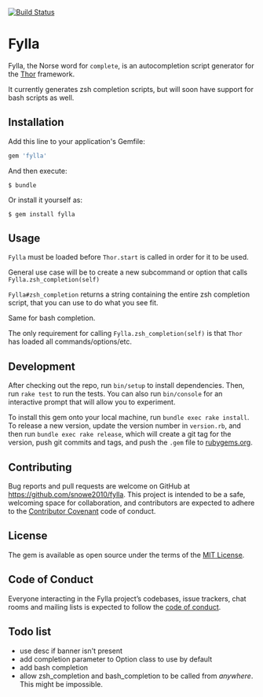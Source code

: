 [![Build Status](https://travis-ci.com/snowe2010/fylla.svg?branch=master)](https://travis-ci.com/snowe2010/fylla)

# Fylla

Fylla, the Norse word for `complete`, is an autocompletion script generator for the [Thor](whatisthor.com) framework.

It currently generates zsh completion scripts, but will soon have support for bash scripts as well. 

## Installation

Add this line to your application's Gemfile:

```ruby
gem 'fylla'
```

And then execute:

    $ bundle

Or install it yourself as:

    $ gem install fylla

## Usage

`Fylla` must be loaded before `Thor.start` is called in order for it to be used. 

General use case will be to create a new subcommand or option that calls `Fylla.zsh_completion(self)`

`Fylla#zsh_completion` returns a string containing the entire zsh completion script, that you can 
use to do what you see fit.

Same for bash completion.

The only requirement for calling `Fylla.zsh_completion(self)` is that `Thor` has loaded all commands/options/etc.

## Development

After checking out the repo, run `bin/setup` to install dependencies. Then, run `rake test` to run the tests. You can also run `bin/console` for an interactive prompt that will allow you to experiment.

To install this gem onto your local machine, run `bundle exec rake install`. To release a new version, update the version number in `version.rb`, and then run `bundle exec rake release`, which will create a git tag for the version, push git commits and tags, and push the `.gem` file to [rubygems.org](https://rubygems.org).

## Contributing

Bug reports and pull requests are welcome on GitHub at https://github.com/snowe2010/fylla. This project is intended to be a safe, welcoming space for collaboration, and contributors are expected to adhere to the [Contributor Covenant](http://contributor-covenant.org) code of conduct.

## License

The gem is available as open source under the terms of the [MIT License](https://opensource.org/licenses/MIT).

## Code of Conduct

Everyone interacting in the Fylla project’s codebases, issue trackers, chat rooms and mailing lists is expected to follow the [code of conduct](https://github.com/[USERNAME]/fylla/blob/master/CODE_OF_CONDUCT.md).

## Todo list

* use desc if banner isn't present
* add completion parameter to Option class to use by default
* add bash completion
* allow zsh_completion and bash_completion to be called from _anywhere_. This might be impossible. 
